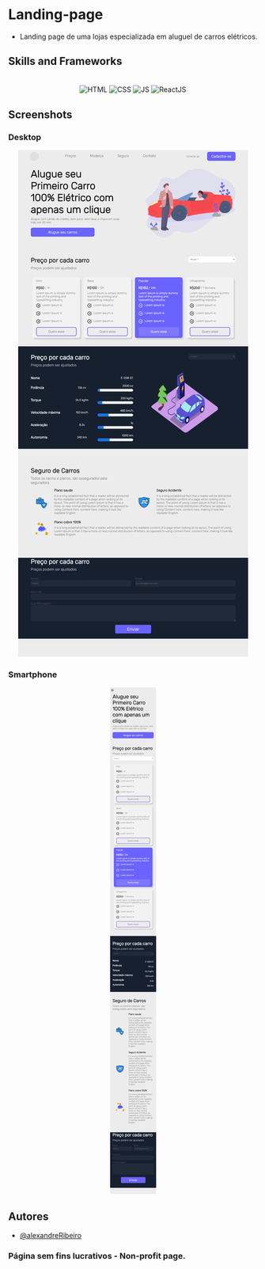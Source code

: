 # Landing-page 
-  Landing page de uma lojas especializada em aluguel de carros elétricos.

## Skills and Frameworks
<div  align="center"><br>
    <img align="center" alt="HTML"  src="https://img.shields.io/badge/HTML5-E34F26?style=for-the-badge&logo=html5&logoColor=white">
    <img align="center" alt="CSS"   src="https://img.shields.io/badge/CSS3-1572B6?style=for-the-badge&logo=css3&logoColor=white">
    <img align="center" alt="JS"    src="https://img.shields.io/badge/JavaScript-F7DF1E?style=for-the-badge&logo=javascript&logoColor=black">
    <img align="center" alt="ReactJS" src="https://img.shields.io/badge/React-20232A?style=for-the-badge&logo=react&logoColor=61DAFB">
</div>

## Screenshots
### Desktop
<div align="center">
    <img src="img/Localhost - Full - Generic Laptop - 2022-04-18 at 8.20.24 PM.jpg">
</div>

### Smartphone
<div align="center">
    <img src="img/Localhost - Full - iPhone X - 2022-04-18 at 8.20.24 PM.jpg">
</div>

## Autores
- [@alexandreRibeiro](https://github.com/Alexandre365)

### Página sem fins lucrativos - Non-profit page.